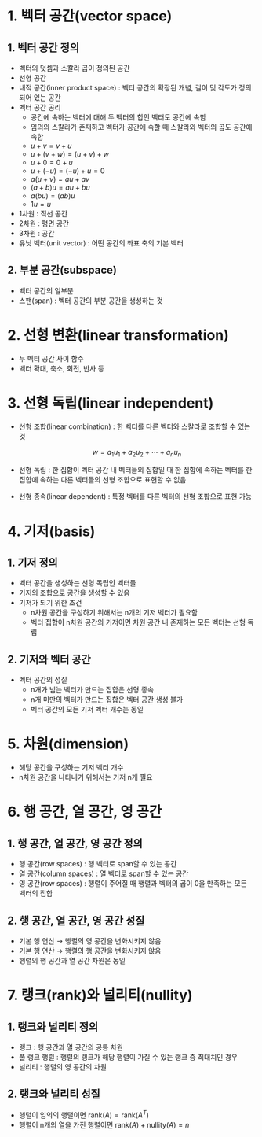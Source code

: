 # 1. 벡터 공간(vector space)

## 1. 벡터 공간 정의

- 벡터의 덧셈과 스칼라 곱이 정의된 공간
- 선형 공간
- 내적 공간(inner product space) : 벡터 공간의 확장된 개념, 길이 및 각도가 정의되어 있는 공간
- 벡터 공간 공리
    - 공간에 속하는 벡터에 대해 두 벡터의 합인 벡터도 공간에 속함
    - 임의의 스칼라가 존재하고 벡터가 공간에 속할 때 스칼라와 벡터의 곱도 공간에 속함
    - $u + v = v + u$
    - $u + (v + w) = (u + v) + w$
    - $u + 0 = 0 + u$
    - $u + (-u) = (-u) + u = 0$
    - $a(u + v) = au + av$
    - $(a + b)u = au + bu$
    - $a(bu) = (ab)u$
    - $1u = u$
- 1차원 : 직선 공간
- 2차원 : 평면 공간
- 3차원 : 공간
- 유닛 벡터(unit vector) : 어떤 공간의 좌표 축의 기본 벡터

## 2. 부분 공간(subspace)

- 벡터 공간의 일부분
- 스팬(span) : 벡터 공간의 부분 공간을 생성하는 것

# 2. 선형 변환(linear transformation)

- 두 벡터 공간 사이 함수
- 벡터 확대, 축소, 회전, 반사 등

# 3. 선형 독립(linear independent)

- 선형 조합(linear combination) : 한 벡터를 다른 벡터와 스칼라로 조합할 수 있는 것
    
    $$
    w = a_1u_1 + a_2u_2 + \cdots + a_nu_n
    $$
    
- 선형 독립 : 한 집합이 벡터 공간 내 벡터들의 집합일 때 한 집합에 속하는 벡터를 한 집합에 속하는 다른 벡터들의 선형 조합으로 표현할 수 없음
- 선형 종속(linear dependent) : 특정 벡터를 다른 벡터의 선형 조합으로 표현 가능

# 4. 기저(basis)

## 1. 기저 정의

- 벡터 공간을 생성하는 선형 독립인 벡터들
- 기저의 조합으로 공간을 생성할 수 있음
- 기저가 되기 위한 조건
    - n차원 공간을 구성하기 위해서는 n개의 기저 벡터가 필요함
    - 벡터 집합이 n차원 공간의 기저이면 차원 공간 내 존재하는 모든 벡터는 선형 독립

## 2. 기저와 벡터 공간

- 벡터 공간의 성질
    - n개가 넘는 벡터가 만드는 집합은 선형 종속
    - n개 미만의 벡터가 만드는 집합은 벡터 공간 생성 불가
    - 벡터 공간의 모든 기저 벡터 개수는 동일

# 5. 차원(dimension)

- 해당 공간을 구성하는 기저 벡터 개수
- n차원 공간을 나타내기 위해서는 기저 n개 필요

# 6. 행 공간, 열 공간, 영 공간

## 1. 행 공간, 열 공간, 영 공간 정의

- 행 공간(row spaces) : 행 벡터로 span할 수 있는 공간
- 열 공간(column spaces) : 열 벡터로 span할 수 있는 공간
- 영 공간(row spaces) : 행렬이 주어질 때 행렬과 벡터의 곱이 0을 만족하는 모든 벡터의 집합

## 2. 행 공간, 열 공간, 영 공간 성질

- 기본 행 연산 → 행렬의 영 공간을 변화시키지 않음
- 기본 행 연산 → 행렬의 행 공간을 변화시키지 않음
- 행렬의 행 공간과 열 공간 차원은 동일

# 7. 랭크(rank)와 널리티(nullity)

## 1. 랭크와 널리티 정의

- 랭크 : 행 공간과 열 공간의 공통 차원
- 풀 랭크 행렬 : 행렬의 랭크가 해당 행렬이 가질 수 있는 랭크 중 최대치인 경우
- 널리티 : 행렬의 영 공간의 차원

## 2. 랭크와 널리티 성질

- 행렬이 임의의 행렬이면 $\text{rank}(A) = \text{rank}(A^T)$
- 행렬이 n개의 열을 가진 행렬이면 $\text{rank}(A) + \text{nullity}(A) = n$